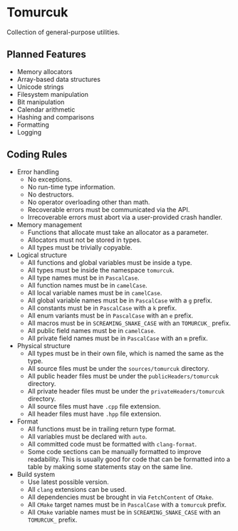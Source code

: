# Tomurcuk

Collection of general-purpose utilities.

## Planned Features

- Memory allocators
- Array-based data structures
- Unicode strings
- Filesystem manipulation
- Bit manipulation
- Calendar arithmetic
- Hashing and comparisons
- Formatting
- Logging

## Coding Rules

- Error handling
  - No exceptions.
  - No run-time type information.
  - No destructors.
  - No operator overloading other than math.
  - Recoverable errors must be communicated via the API.
  - Irrecoverable errors must abort via a user-provided crash handler.
- Memory management
  - Functions that allocate must take an allocator as a parameter.
  - Allocators must not be stored in types.
  - All types must be trivially copyable.
- Logical structure
  - All functions and global variables must be inside a type.
  - All types must be inside the namespace `tomurcuk`.
  - All type names must be in `PascalCase`.
  - All function names must be in `camelCase`.
  - All local variable names must be in `camelCase`.
  - All global variable names must be in `PascalCase` with a `g` prefix.
  - All constants must be in `PascalCase` with a `k` prefix.
  - All enum variants must be in `PascalCase` with an `e` prefix.
  - All macros must be in `SCREAMING_SNAKE_CASE` with an `TOMURCUK_` prefix.
  - All public field names must be in `camelCase`.
  - All private field names must be in `PascalCase` with an `m` prefix.
- Physical structure
  - All types must be in their own file, which is named the same as the type.
  - All source files must be under the `sources/tomurcuk` directory.
  - All public header files must be under the `publicHeaders/tomurcuk`
    directory.
  - All private header files must be under the `privateHeaders/tomurcuk`
    directory.
  - All source files must have `.cpp` file extension.
  - All header files must have `.hpp` file extension.
- Format
  - All functions must be in trailing return type format.
  - All variables must be declared with `auto`.
  - All committed code must be formatted with `clang-format`.
  - Some code sections can be manually formatted to improve readability. This is
    usually good for code that can be formatted into a table by making some
    statements stay on the same line.
- Build system
  - Use latest possible version.
  - All `clang` extensions can be used.
  - All dependencies must be brought in via `FetchContent` of `CMake`.
  - All `CMake` target names must be in `PascalCase` with a `tomurcuk` prefix.
  - All `CMake` variable names must be in `SCREAMING_SNAKE_CASE` with an
    `TOMURCUK_` prefix.
